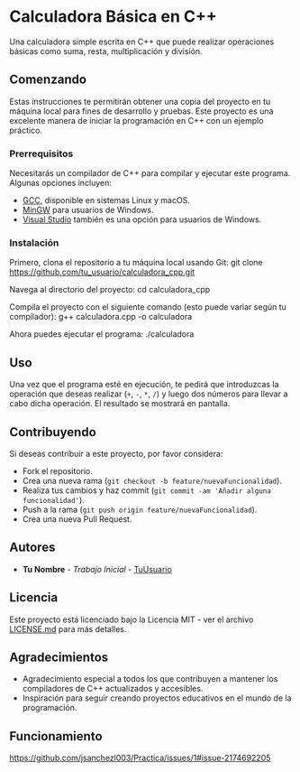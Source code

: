 # Calculadora Básica en C++

Una calculadora simple escrita en C++ que puede realizar operaciones básicas como suma, resta, multiplicación y división.

## Comenzando

Estas instrucciones te permitirán obtener una copia del proyecto en tu máquina local para fines de desarrollo y pruebas. Este proyecto es una excelente manera de iniciar la programación en C++ con un ejemplo práctico.

### Prerrequisitos

Necesitarás un compilador de C++ para compilar y ejecutar este programa. Algunas opciones incluyen:

- [GCC](https://gcc.gnu.org/), disponible en sistemas Linux y macOS.
- [MinGW](http://www.mingw.org/) para usuarios de Windows.
- [Visual Studio](https://visualstudio.microsoft.com/) también es una opción para usuarios de Windows.

### Instalación

Primero, clona el repositorio a tu máquina local usando Git:
git clone https://github.com/tu_usuario/calculadora_cpp.git

Navega al directorio del proyecto:
cd calculadora_cpp

Compila el proyecto con el siguiente comando (esto puede variar según tu compilador):
g++ calculadora.cpp -o calculadora

Ahora puedes ejecutar el programa:
./calculadora


## Uso

Una vez que el programa esté en ejecución, te pedirá que introduzcas la operación que deseas realizar (`+`, `-`, `*`, `/`) y luego dos números para llevar a cabo dicha operación. El resultado se mostrará en pantalla.

## Contribuyendo

Si deseas contribuir a este proyecto, por favor considera:

- Fork el repositorio.
- Crea una nueva rama (`git checkout -b feature/nuevaFuncionalidad`).
- Realiza tus cambios y haz commit (`git commit -am 'Añadir alguna funcionalidad'`).
- Push a la rama (`git push origin feature/nuevaFuncionalidad`).
- Crea una nueva Pull Request.

## Autores

* **Tu Nombre** - *Trabajo Inicial* - [TuUsuario](https://github.com/TuUsuario)

## Licencia

Este proyecto está licenciado bajo la Licencia MIT - ver el archivo [LICENSE.md](LICENSE.md) para más detalles.

## Agradecimientos

* Agradecimiento especial a todos los que contribuyen a mantener los compiladores de C++ actualizados y accesibles.
* Inspiración para seguir creando proyectos educativos en el mundo de la programación.

## Funcionamiento

https://github.com/jsanchezl003/Practica/issues/1#issue-2174692205

